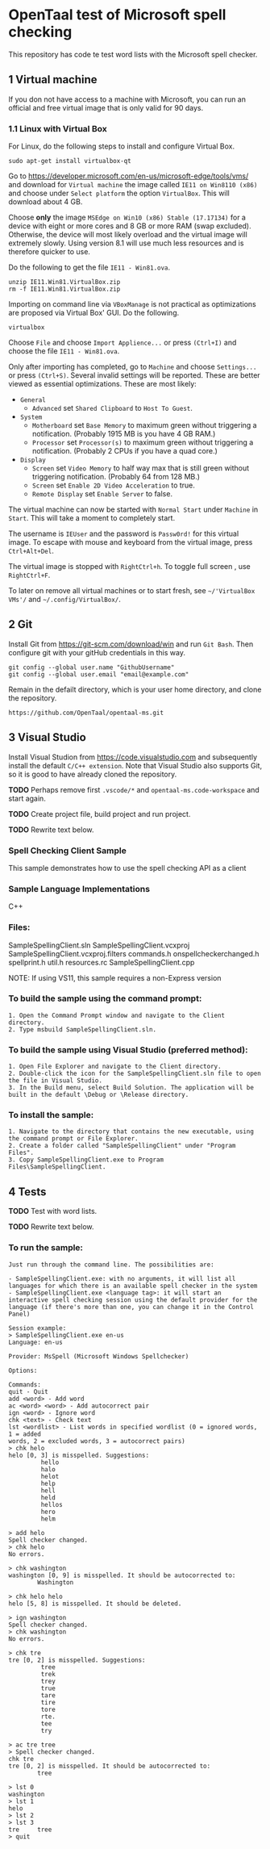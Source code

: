 # OpenTaal test of Microsoft spell checking

This repository has code te test word lists with the Microsoft spell checker.


## 1 Virtual machine

If you don not have access to a machine with Microsoft, you can run an official
and free virtual image that is only valid for 90 days.


### 1.1 Linux with Virtual Box

For Linux, do the following steps to install and configure Virtual Box.

    sudo apt-get install virtualbox-qt

Go to https://developer.microsoft.com/en-us/microsoft-edge/tools/vms/ and
download for `Virtual machine` the image called `IE11 on Win8110 (x86)` and
choose under `Select platform` the option `VirtualBox`. This will download about
4 GB.

Choose **only** the image `MSEdge on Win10 (x86) Stable (17.17134)` for a device
with eight or more cores and 8 GB or more RAM (swap excluded). Otherwise, the
device will most likely overload and the virtual image will extremely slowly.
Using version 8.1 will use much less resources and is therefore quicker to use.

Do the following to get the file `IE11 - Win81.ova`.

    unzip IE11.Win81.VirtualBox.zip
    rm -f IE11.Win81.VirtualBox.zip

Importing on command line via `VBoxManage` is not practical as optimizations are
proposed via Virtual Box' GUI. Do the following.

    virtualbox

Choose `File` and choose `Import Applience...` or press `(Ctrl+I)` and choose
the file `IE11 - Win81.ova`.

Only after importing has completed, go to `Machine` and choose `Settings...` or
press `(Ctrl+S)`. Several invalid settings will be reported. These are better
viewed as essential optimizations. These are most likely:
* `General`
    * `Advanced` set `Shared Clipboard` to `Host To Guest`.
* `System`
    * `Motherboard` set `Base Memory` to maximum green without triggering a
notification. (Probably 1915 MB is you have 4 GB RAM.)
    * `Processor` set `Processor(s)` to maximum green without triggering a
notification. (Probably 2 CPUs if you have a quad core.)
* `Display`
    * `Screen` set `Video Memory` to half way max that is still green without triggering
notification. (Probably 64 from 128 MB.)
    * `Screen` set `Enable 2D Video Acceleration` to true.
    * `Remote Display` set `Enable Server` to false.

The virtual machine can now be started with `Normal Start` under `Machine` in
`Start`. This will take a moment to completely start.

The username is `IEUser` and the password is `Passw0rd!` for this virtual image.
To escape with mouse and keyboard from the virtual image, press `Ctrl+Alt+Del`.

The virtual image is stopped with `RightCtrl+h`. To toggle full screen	, use
`RightCtrl+F`.

To later on remove all virtual machines or to start fresh, see
`~/'VirtualBox VMs'/` and `~/.config/VirtualBox/`.


## 2 Git

Install Git from https://git-scm.com/download/win and run `Git Bash`. Then
configure git with your gitHub credentials in this way.

    git config --global user.name "GithubUsername"
    git config --global user.email "email@example.com"

Remain in the defailt directory, which is your user home directory, and clone
the repository.

    https://github.com/OpenTaal/opentaal-ms.git


## 3 Visual Studio

Install Visual Studion from https://code.visualstudio.com and subsequently
install the default `C/C++ extension`. Note that Visual Studio also supports
Git, so it is good to have already cloned the repository.

**TODO** Perhaps remove first `.vscode/*` and `opentaal-ms.code-workspace` and
start again.

**TODO** Create project file, build project and run project.

**TODO** Rewrite text below.

### Spell Checking Client Sample

This sample demonstrates how to use the spell checking API as a client

### Sample Language Implementations


C++

### Files:

SampleSpellingClient.sln
SampleSpellingClient.vcxproj
SampleSpellingClient.vcxproj.filters
commands.h
onspellcheckerchanged.h
spellprint.h
util.h
resources.rc
SampleSpellingClient.cpp

NOTE: If using VS11, this sample requires a non-Express version

### To build the sample using the command prompt:

    1. Open the Command Prompt window and navigate to the Client directory.
    2. Type msbuild SampleSpellingClient.sln.


### To build the sample using Visual Studio (preferred method):

    1. Open File Explorer and navigate to the Client directory.
    2. Double-click the icon for the SampleSpellingClient.sln file to open the file in Visual Studio.
    3. In the Build menu, select Build Solution. The application will be built in the default \Debug or \Release directory.

### To install the sample:

    1. Navigate to the directory that contains the new executable, using the command prompt or File Explorer.
    2. Create a folder called "SampleSpellingClient" under "Program Files".
    3. Copy SampleSpellingClient.exe to Program Files\SampleSpellingClient.


## 4 Tests

**TODO** Test with word lists.

**TODO** Rewrite text below.

### To run the sample:

    Just run through the command line. The possibilities are:

    - SampleSpellingClient.exe: with no arguments, it will list all languages for which there is an available spell checker in the system
    - SampleSpellingClient.exe <language tag>: it will start an interactive spell checking session using the default provider for the language (if there's more than one, you can change it in the Control Panel)

    Session example:
    > SampleSpellingClient.exe en-us
    Language: en-us

    Provider: MsSpell (Microsoft Windows Spellchecker)
    
    Options:
    
    Commands:
    quit - Quit
    add <word> - Add word
    ac <word> <word> - Add autocorrect pair
    ign <word> - Ignore word
    chk <text> - Check text
    lst <wordlist> - List words in specified wordlist (0 = ignored words, 1 = added
    words, 2 = excluded words, 3 = autocorrect pairs)
    > chk helo
    helo [0, 3] is misspelled. Suggestions:
             hello
             halo
             helot
             help
             hell
             held
             hellos
             hero
             helm
    
    > add helo
    Spell checker changed.
    > chk helo
    No errors.
    
    > chk washington
    washington [0, 9] is misspelled. It should be autocorrected to:
            Washington
    
    > chk helo helo
    helo [5, 8] is misspelled. It should be deleted.
    
    > ign washington
    Spell checker changed.
    > chk washington
    No errors.
    
    > chk tre
    tre [0, 2] is misspelled. Suggestions:
             tree
             trek
             trey
             true
             tare
             tire
             tore
             rte.
             tee
             try
    
    > ac tre tree
    > Spell checker changed.
    chk tre
    tre [0, 2] is misspelled. It should be autocorrected to:
            tree
    
    > lst 0
    washington
    > lst 1
    helo
    > lst 2
    > lst 3
    tre     tree
    > quit
